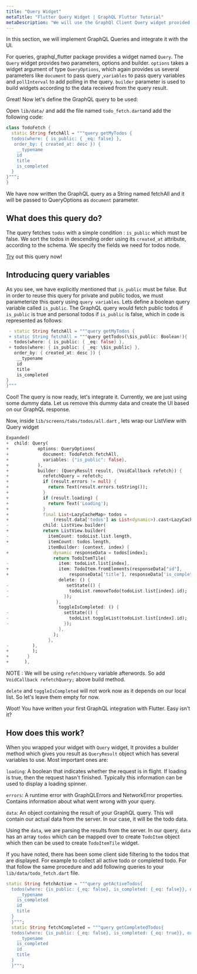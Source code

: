 ```yaml
---
title: "Query Widget"
metaTitle: "Flutter Query Widget | GraphQL Flutter Tutorial"
metaDescription: "We will use the GraphQl Client Query widget provided by  graphql_flutter package. It is a widget to fetch, handle data and build UI"
---
```


In this section, we will implement GraphQL Queries and integrate it with the UI.

For queries, graphql_flutter package provides a widget named `Query`.
The `Query` widget provides two parameters, options and builder. `options` takes a widget argument of type `QueryOptions`, which again provides us several parameters like `document` to pass query ,`variables` to pass query variables and `pollInterval` to add polling in the query. `builder` parameter is used to build widgets according to the data received from the query result.

Great! Now let's define the GraphQL query to be used:

Open `lib/data/` and add the file named `todo_fetch.dart`and add the following code:

<!-- TODO github link required  -->

```dart
class TodoFetch {
  static String fetchAll = """query getMyTodos {
  todos(where: { is_public: { _eq: false} },
   order_by: { created_at: desc }) {
    __typename
    id
    title
    is_completed
  }
}""";
}
```

We have now written the GraphQL query as a String named fetchAll and it will be passed to QueryOptions as `document` parameter.

## What does this query do?

The query fetches `todos` with a simple condition : `is_public` which must be false. We sort the todos in descending order using its `created_at` attribute, according to the schema. We specify the fields we need for todos node.

[Try](https://learn.hasura.io/graphql/graphiql?tutorial=react-native) out this query now!

## Introducing query variables

As you see, we have explicitly mentioned that `is_public` must be false. But in order to reuse this query for private and public todos, we must parameterize this query using `query variables`. Lets define a boolean query variable called `is_public`. The GraphQL query would fetch public todos if `is_public` is true and personal todos if `is_public` is false, which in code is represented as follows:

```dart
 - static String fetchAll = """query getMyTodos {
 + static String fetchAll = """query getTodos(\$is_public: Boolean!){
 - todos(where: { is_public: { _eq: false} },
 + todos(where: { is_public: { _eq: \$is_public} },
   order_by: { created_at: desc }) {
    __typename
    id
    title
    is_completed
}
}"""
```

Cool! The query is now ready, let's integrate it. Currently, we are just using some dummy data. Let us remove this dummy data and create the UI based on our GraphQL response.

Now, inside `lib/screens/tabs/todos/all.dart` , lets wrap our ListView with Query widget

```dart
Expanded(
+  child: Query(
+           options: QueryOptions(
+             document: TodoFetch.fetchAll,
+             variables: {"is_public": false},
+           ),
+           builder: (QueryResult result, {VoidCallback refetch}) {
+             refetchQuery = refetch;
+             if (result.errors != null) {
+               return Text(result.errors.toString());
+             }
+             if (result.loading) {
+               return Text('Loading');
+             }
+             final List<LazyCacheMap> todos =
+                 (result.data['todos'] as List<dynamic>).cast<LazyCacheMap>();
-             child: ListView.builder(
+             return ListView.builder(
-               itemCount: todoList.list.length,
+               itemCount: todos.length,
                itemBuilder: (context, index) {
+                 dynamic responseData = todos[index];
                  return TodoItemTile(
-                   item: todoList.list[index],
+                   item: TodoItem.fromElements(responseData["id"],
+                       responseData['title'], responseData['is_completed']),
                    delete: () {
-                      setState(() {
-                       todoList.removeTodo(todoList.list[index].id);
-                     });
                   },
                    toggleIsCompleted: () {
-                     setState(() {
-                       todoList.toggleList(todoList.list[index].id);
-                     });
                    },
                  );
                },
-         ),
+         );
+       }
+      ),
```

NOTE : We will be using `refetchQuery` variable afterwords. So add `VoidCallback refetchQuery;` above build method.

`delete` and `toggleIsCompleted` will not work now as it depends on our local list. So let's leave them empty for now.

Woot! You have written your first GraphQL integration with Flutter. Easy isn't it?

## How does this work?

When you wrapped your widget with `Query` widget, It provides a builder method which gives you result as `QueryResult` object which has several variables to use. Most important ones are:

`loading`: A boolean that indicates whether the request is in flight. If loading is true, then the request hasn't finished. Typically this information can be used to display a loading spinner.

`errors`: A runtime error with GraphQLErrors and NetworkError properties. Contains information about what went wrong with your query.

`data`: An object containing the result of your GraphQL query. This will contain our actual data from the server. In our case, it will be the todo data.

Using the `data`, we are parsing the results from the server. In our query, `data` has an array `todos` which can be mapped over to create `TodoItem` object which then can be used to create `TodoItemTile` widget.

If you have noted, there has been some client side filtering to the todos that are displayed. For example to collect all active todo or completed todo. For that follow the same procedure and add following queries to your `lib/data/todo_fetch.dart` file.

```dart
static String fetchActive = """query getActiveTodos{
  todos(where: {is_public: {_eq: false}, is_completed: {_eq: false}}, order_by: {created_at: desc}) {
    __typename
    is_completed
    id
    title
  }
  }""";
  static String fetchCompleted = """query getCompletedTodos{
  todos(where: {is_public: {_eq: false}, is_completed: {_eq: true}}, order_by: {created_at: desc}) {
    __typename
    is_completed
    id
    title
  }
  }""";
```
